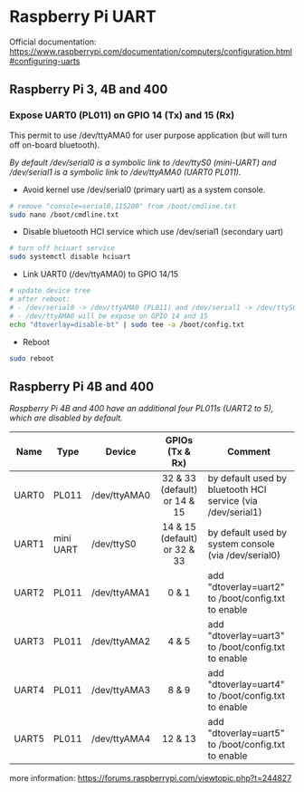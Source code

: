 # Raspberry Pi UART


Official documentation:  https://www.raspberrypi.com/documentation/computers/configuration.html#configuring-uarts

## Raspberry Pi 3, 4B and 400

### Expose UART0 (PL011) on GPIO 14 (Tx) and 15 (Rx) 

This permit to use /dev/ttyAMA0 for user purpose application (but will turn off on-board bluetooth).

*By default /dev/serial0 is a symbolic link to /dev/ttyS0 (mini-UART) and /dev/serial1 is a symbolic link to /dev/ttyAMA0 (UART0 PL011).*

* Avoid kernel use /dev/serial0 (primary uart) as a system console.

```bash
# remove "console=serial0,115200" from /boot/cmdline.txt
sudo nano /boot/cmdline.txt
```

* Disable bluetooth HCI service which use /dev/serial1 (secondary uart)

```bash
# turn off hciuart service
sudo systemctl disable hciuart
```

* Link UART0 (/dev/ttyAMA0) to GPIO 14/15

```bash
# update device tree
# after reboot:
# - /dev/serial0 -> /dev/ttyAMA0 (PL011) and /dev/serial1 -> /dev/ttySC0 (mini-uart)
# - /dev/ttyAMA0 will be expose on GPIO 14 and 15
echo "dtoverlay=disable-bt" | sudo tee -a /boot/config.txt
```

* Reboot

```bash
sudo reboot
```

## Raspberry Pi 4B and 400

*Raspberry Pi 4B and 400 have an additional four PL011s (UART2 to 5), which are disabled by default.*

| Name  |   Type    |    Device    |       GPIOs (Tx & Rx)        |                         Comment                             |
|-------|-----------|--------------|:----------------------------:|-------------------------------------------------------------|
| UART0 | PL011     | /dev/ttyAMA0 | 32 & 33 (default) or 14 & 15 | by default used by bluetooth HCI service (via /dev/serial1) |
| UART1 | mini UART | /dev/ttyS0   | 14 & 15 (default) or 32 & 33 | by default used by system console (via /dev/serial0)        |
| UART2 | PL011     | /dev/ttyAMA1 | 0 & 1                        | add "dtoverlay=uart2" to /boot/config.txt to enable         |
| UART3 | PL011     | /dev/ttyAMA2 | 4 & 5                        | add "dtoverlay=uart3" to /boot/config.txt to enable         |
| UART4 | PL011     | /dev/ttyAMA3 | 8 & 9                        | add "dtoverlay=uart4" to /boot/config.txt to enable         |
| UART5 | PL011     | /dev/ttyAMA4 | 12 & 13                      | add "dtoverlay=uart5" to /boot/config.txt to enable         |

more information: https://forums.raspberrypi.com/viewtopic.php?t=244827

